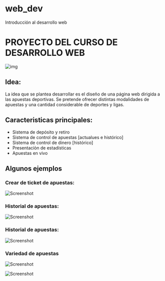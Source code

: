 # web_dev
Introducción al desarrollo web

# PROYECTO DEL CURSO DE DESARROLLO WEB


![img](https://i.imgur.com/OEFRbNm.png)

## Idea: 
La idea que se plantea desarrollar es el diseño de una página web
dirigida a las apuestas deportivas. Se pretende ofrecer distintas
modalidades de apuestas y una cantidad considerable de deportes y
ligas. 

## Caracteristicas principales:

- Sistema de depósito y retiro
- Sistema de control de apuestas [actualues e histórico]
- Sistema de control de dinero [histórico]
- Presentaciòn de estadísticas
- Apuestas en vivo



## Algunos ejemplos

### Crear de ticket de apuestas:

![Screenshot](1.png)

### Historial de apuestas:

![Screenshot](2.png)

### Historial de apuestas:

![Screenshot](3.png)


### Variedad de apuestas


![Screenshot](4.png)


![Screenshot](5.png)








